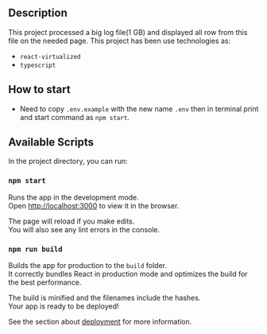 ## Description

This project processed a big log file(1 GB) and displayed all row from
this file on the needed page.
This project has been use technologies as:
- `react-virtualized`
- `typescript`

## How to start

- Need to copy `.env.example` with the new name `.env` then in terminal print
and start command as `npm start`.

## Available Scripts

In the project directory, you can run:

### `npm start`

Runs the app in the development mode.\
Open [http://localhost:3000](http://localhost:3000) to view it in the browser.

The page will reload if you make edits.\
You will also see any lint errors in the console.

### `npm run build`

Builds the app for production to the `build` folder.\
It correctly bundles React in production mode and optimizes the build for the best performance.

The build is minified and the filenames include the hashes.\
Your app is ready to be deployed!

See the section about [deployment](https://facebook.github.io/create-react-app/docs/deployment) for more information.
